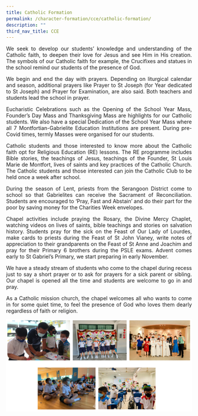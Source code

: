 ```yaml
---
title: Catholic Formation
permalink: /character-formation/cce/catholic-formation/
description: ""
third_nav_title: CCE
---
```

<p align="justify">
We seek to develop our students’ knowledge and understanding of the Catholic faith, to deepen their love for Jesus and see Him in His creation. The symbols of our Catholic faith for example, the Crucifixes and statues in the school remind our students of the presence of God.</p>
<p align="justify">
We begin and end the day with prayers. Depending on liturgical calendar and season, additional prayers like Prayer to St Joseph (for Year dedicated to St Joseph) and Prayer for Examination, are also said. Both teachers and students lead the school in prayer.&nbsp;</p>
<p align="justify">
Eucharistic Celebrations such as the Opening of the School Year Mass, Founder’s Day Mass and Thanksgiving Mass are highlights for our Catholic students. We also have a special Dedication of the School Year Mass where all 7 Montfortian-Gabrielite Education Institutions are present. During pre-Covid times, termly Masses were organised for our students. </p>
<p align="justify">
Catholic students and those interested to know more about the Catholic faith opt for Religious Education (RE) lessons. The RE programme includes Bible stories, the teachings of Jesus, teachings of the Founder, St Louis Marie de Montfort, lives of saints and key practices of the Catholic Church. The Catholic students and those interested can join the Catholic Club to be held once a week after school. </p>
<p align="justify">
During the season of Lent, priests from the Serangoon District come to school so that Gabrielites can receive the Sacrament of Reconciliation. Students are encouraged to ‘Pray, Fast and Abstain’ and do their part for the poor by saving money for the Charities Week envelopes. </p>
<p align="justify">
Chapel activities include praying the Rosary, the Divine Mercy Chaplet, watching videos on lives of saints, bible teachings and stories on salvation history. Students pray for the sick on the Feast of Our Lady of Lourdes, make cards to priests during the Feast of St John Vianey, write notes of appreciation to their grandparents on the Feast of St Anne and Joachim and pray for their Primary 6 brothers during the PSLE exams. Advent comes early to St Gabriel’s Primary, we start preparing in early November. </p>
<p align="justify">
We have a steady stream of students who come to the chapel during recess just to say a short prayer or to ask for prayers for a sick parent or sibling. Our chapel is opened all the time and students are welcome to go in and pray. </p>
<p align="justify">
As a Catholic mission church, the chapel welcomes all who wants to come in for some quiet time, to feel the presence of God who loves them dearly regardless of faith or religion. </p>

![](/images/cathform.png)